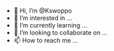 - 👋 Hi, I’m @Kswoppo
- 👀 I’m interested in ...
- 🌱 I’m currently learning ...
- 💞️ I’m looking to collaborate on ...
- 📫 How to reach me ...

<!---
Kswoppo/Kswoppo is a ✨ special ✨ repository because its `README.md` (this file) appears on your GitHub profile.
You can click the Preview link to take a look at your changes.
--->
